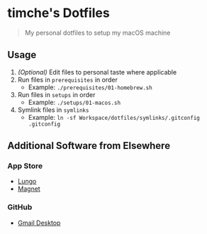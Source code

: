 # timche's Dotfiles

> My personal dotfiles to setup my macOS machine

## Usage

1. _(Optional)_ Edit files to personal taste where applicable
1. Run files in `prerequisites` in order
    - Example: `./prerequisites/01-homebrew.sh`
1. Run files in `setups` in order
    - Example: `./setups/01-macos.sh`
1. Symlink files in `symlinks`
    - Example: `ln -sf Workspace/dotfiles/symlinks/.gitconfig .gitconfig`

## Additional Software from Elsewhere

### App Store

- [Lungo](https://apps.apple.com/us/app/lungo/id1263070803)
- [Magnet](https://apps.apple.com/gb/app/magnet/id441258766)

### GitHub

- [Gmail Desktop](https://github.com/timche/gmail-desktop)